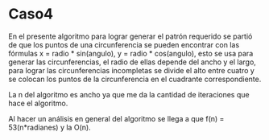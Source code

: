 # Caso4

En el presente algoritmo para lograr generar el patrón requerido se partió de que los puntos de una circunferencia se pueden encontrar con las fórmulas x = radio * sin(angulo), y = radio * cos(angulo), esto se usa para generar las circunferencias, el radio de ellas depende del ancho y el largo, para lograr las circunferencias incompletas se divide el alto entre cuatro y se colocan los puntos de la circunferencia en el cuadrante correspondiente.

La n del algoritmo es ancho ya que me da la cantidad de iteraciones que hace el algoritmo.

Al hacer un análisis en general del algoritmo se llega a que f(n) = 53(n*radianes) y la O(n).